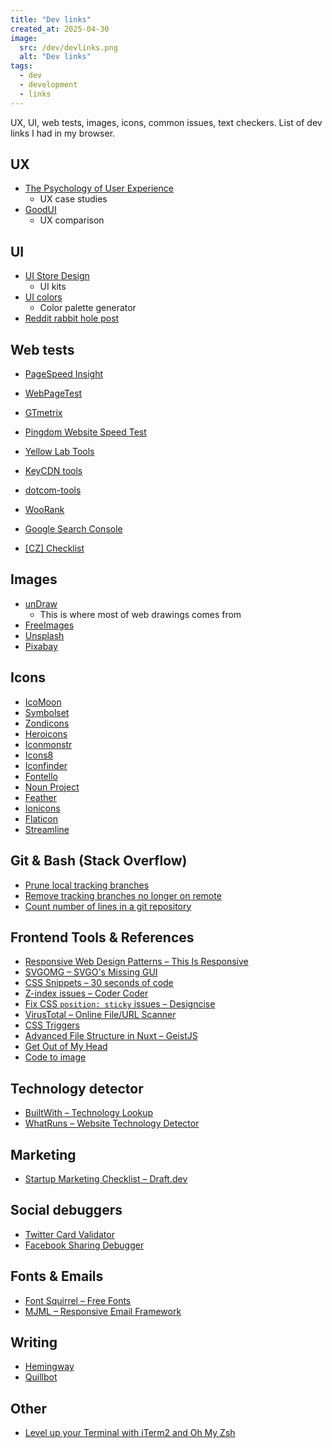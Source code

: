 ```yaml
---
title: "Dev links"
created_at: 2025-04-30
image:
  src: /dev/devlinks.png
  alt: "Dev links"
tags:
  - dev
  - development
  - links
---
```


UX, UI, web tests, images, icons, common issues, text checkers. List of dev links I had in my browser.

## UX

- [The Psychology of User Experience](https://www.kolenda.io/guides/user-experience)
  - UX case studies
- [GoodUI](https://goodui.org/)
  - UX comparison

## UI

- [UI Store Design](https://www.uistore.design/)
  - UI kits
- [UI colors](https://uicolors.app/)
  - Color palette generator
- [Reddit rabbit hole post](https://www.reddit.com/r/webdev/comments/m468bc/ive_compiled_a_list_of_20_design_resources_for/)

## Web tests

- [PageSpeed Insight](https://pagespeed.web.dev/)
- [WebPageTest](https://www.webpagetest.org/)
- [GTmetrix](https://gtmetrix.com/)
- [Pingdom Website Speed Test](https://tools.pingdom.com/)
- [Yellow Lab Tools](https://yellowlab.tools/)
- [KeyCDN tools](https://tools.keycdn.com/)
- [dotcom-tools](https://www.dotcom-tools.com/)
- [WooRank](https://www.woorank.com/)
- [Google Search Console](https://search.google.com/search-console/about)

- [\[CZ\] Checklist](https://www.vzhurudolu.cz/prirucka/checklist)

## Images

- [unDraw](https://undraw.co/)
  - This is where most of web drawings comes from
- [FreeImages](https://www.freeimages.com/)
- [Unsplash](https://unsplash.com/)
- [Pixabay](https://pixabay.com/)

## Icons

- [IcoMoon](https://icomoon.io/)
- [Symbolset](https://symbolset.com/icons)
- [Zondicons](https://www.zondicons.com/)
- [Heroicons](https://www.heroicons.com/)
- [Iconmonstr](https://iconmonstr.com/)
- [Icons8](https://icons8.com/)
- [Iconfinder](https://www.iconfinder.com/)
- [Fontello](http://fontello.com/)
- [Noun Project](https://thenounproject.com/)
- [Feather](https://feathericons.com/)
- [Ionicons](https://ionicons.com/)
- [Flaticon](https://www.flaticon.com/)
- [Streamline](https://streamlineicons.com/)

## Git & Bash (Stack Overflow)

- [Prune local tracking branches](https://stackoverflow.com/questions/13064613/how-to-prune-local-tracking-branches-that-do-not-exist-on-remote-anymore)
- [Remove tracking branches no longer on remote](https://stackoverflow.com/questions/7726949/remove-tracking-branches-no-longer-on-remote)
- [Count number of lines in a git repository](https://stackoverflow.com/questions/4822471/count-number-of-lines-in-a-git-repository)

## Frontend Tools & References

- [Responsive Web Design Patterns – This Is Responsive](https://bradfrost.github.io/this-is-responsive/patterns.html#layout)
- [SVGOMG – SVGO's Missing GUI](https://jakearchibald.github.io/svgomg/)
- [CSS Snippets – 30 seconds of code](https://www.30secondsofcode.org/css/p/1)
- [Z-index issues – Coder Coder](https://coder-coder.com/z-index-isnt-working/)
- [Fix CSS `position: sticky` issues – Designcise](https://www.designcise.com/web/tutorial/how-to-fix-issues-with-css-position-sticky-not-working)
- [VirusTotal – Online File/URL Scanner](https://www.virustotal.com/gui/)
- [CSS Triggers](https://csstriggers.com/)
- [Advanced File Structure in Nuxt – GeistJS](https://geistjs.com/blog/advanced-file-structure-and-colocation-in-nuxt)
- [Get Out of My Head](https://getoutofmyhead.dev/)
- [Code to image](carbon.now.sh)

## Technology detector

- [BuiltWith – Technology Lookup](https://builtwith.com/)
- [WhatRuns – Website Technology Detector](https://www.whatruns.com/)

## Marketing

- [Startup Marketing Checklist – Draft.dev](https://draft.dev/learn/marketing-checklist)

## Social debuggers

- [Twitter Card Validator](https://cards-dev.twitter.com/validator)
- [Facebook Sharing Debugger](https://developers.facebook.com/tools/debug/)

## Fonts & Emails

- [Font Squirrel – Free Fonts](https://www.fontsquirrel.com/)
- [MJML – Responsive Email Framework](https://mjml.io/)

## Writing

- [Hemingway](https://hemingwayapp.com/)
- [Quillbot](https://quillbot.com/)

## Other

- [Level up your Terminal with iTerm2 and Oh My Zsh](https://aude53.medium.com/level-up-your-terminal-with-iterm2-and-oh-my-zsh-8f66a5fe279d)
